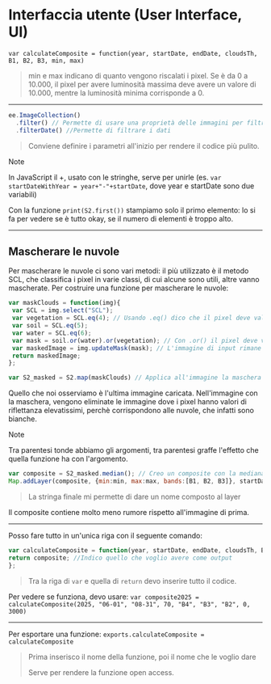 # Interfaccia utente (User Interface, UI)
```var calculateComposite = function(year, startDate, endDate, cloudsTh, B1, B2, B3, min, max)```
> min e max indicano di quanto vengono riscalati i pixel.
> Se è da 0 a 10.000, il pixel per avere luminosità massima deve avere un valore di 10.000, mentre la luminosità minima corrisponde a 0.

---
```js
ee.ImageCollection()
  .filter() // Permette di usare una proprietà delle immagini per filtrare (es. ```'CLOUDY_PIXEL_PERCENTAGE'```)
  .filterDate() //Permette di filtrare i dati
```
> Conviene definire i parametri all'inizio per rendere il codice più pulito.

> [!NOTE]
>
> In JavaScript il +, usato con le stringhe, serve per unirle (es. ```var startDateWithYear = year+"-"+startDate```, dove year e startDate sono due variabili)

Con la funzione ```print(S2.first())``` stampiamo solo il primo elemento: lo si fa per vedere se è tutto okay, se il numero di elementi è troppo alto.

---
## Mascherare le nuvole
Per mascherare le nuvole ci sono vari metodi: il più utilizzato è il metodo SCL, che classifica i pixel in varie classi, di cui alcune sono utili, altre vanno mascherate.
Per costruire una funzione per mascherare le nuvole:
```js
var maskClouds = function(img){
 var SCL = img.select("SCL");
 var vegetation = SCL.eq(4); // Usando .eq() dico che il pixel deve valere 1 se è di classe 4, 0 in tutti gli altri casi
 var soil = SCL.eq(5);
 var water = SCL.eq(6);
 var mask = soil.or(water).or(vegetation); // Con .or() il pixel deve valere 1 se è vegetazione o acqua, 0 in tutti gli altri casi
 var maskedImage = img.updateMask(mask); // L'immagine di input rimane inalterata se il pixel vale 1; è cancellata se vale 0
 return maskedImage;
};

var S2_masked = S2.map(maskClouds) // Applica all'immagine la maschera creata sopra
```
Quello che noi osserviamo è l'ultima immagine caricata.
Nell'immagine con la maschera, vengono eliminate le immagine dove i pixel hanno valori di riflettanza elevatissimi, perchè corrispondono alle nuvole, che infatti sono bianche.

> [!NOTE]
>
> Tra parentesi tonde abbiamo gli argomenti, tra parentesi graffe l'effetto che quella funzione ha con l'argomento.


```js
var composite = S2_masked.median(); // Creo un composite con la mediana
Map.addLayer(composite, {min:min, max:max, bands:[B1, B2, B3]}, startDateWithYear+"/"+endDateWithYear+"_"+B1+"-"+B2+"-"+B3);
```
> La stringa finale mi permette di dare un nome composto al layer

Il composite contiene molto meno rumore rispetto all'immagine di prima.

---
Posso fare tutto in un'unica riga con il seguente comando:
```js
var calculateComposite = function(year, startDate, endDate, cloudsTh, B1, B2, B3, min, max){
return composite; //Indico quello che voglio avere come output
};
```
> Tra la riga di ```var``` e quella di ```return``` devo inserire tutto il codice.

Per vedere se funziona, devo usare: ```var composite2025 = calculateComposite(2025, "06-01", "08-31", 70, "B4", "B3", "B2", 0, 3000)```

---
Per esportare una funzione: ```exports.calculateComposite = calculateComposite```
> Prima inserisco il nome della funzione, poi il nome che le voglio dare
>
> Serve per rendere la funzione open access.
